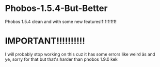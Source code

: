 # Phobos-1.5.4-But-Better
Phobos 1.5.4 clean and with some new features!1!1!1!1!1!

# IMPORTANT!!!!!!!!!!
I will probably stop working on this cuz it has some errors like weird âs and ye, sorry for that but that's harder than phobos 1.9.0 kek
